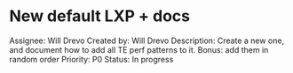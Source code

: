 # New default LXP + docs

Assignee: Will Drevo
Created by: Will Drevo
Description: Create a new one, and document how to add all TE perf patterns to it. Bonus: add them in random order
Priority: P0
Status: In progress